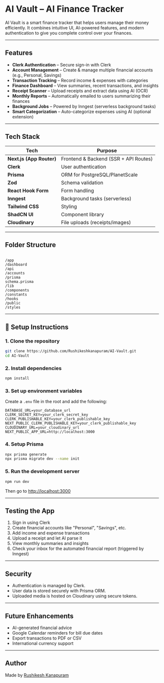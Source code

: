 
#  AI Vault – AI Finance Tracker

AI Vault is a smart finance tracker that helps users manage their money efficiently. It combines intuitive UI, AI-powered features, and modern authentication to give you complete control over your finances.

---

##  Features

-  **Clerk Authentication** – Secure sign-in with Clerk
-  **Account Management** – Create & manage multiple financial accounts (e.g., Personal, Savings)
-  **Transaction Tracking** – Record income & expenses with categories
-  **Finance Dashboard** – View summaries, recent transactions, and insights
-  **Receipt Scanner** – Upload receipts and extract data using AI (OCR)
-  **Monthly Reports** – Automatically emailed to users summarizing their finances
-  **Background Jobs** – Powered by Inngest (serverless background tasks)
-  **Smart Categorization** – Auto-categorize expenses using AI (optional extension)

---

##  Tech Stack

| Tech               | Purpose                          |
|--------------------|----------------------------------|
| **Next.js (App Router)** | Frontend & Backend (SSR + API Routes) |
| **Clerk**          | User authentication              |
| **Prisma**         | ORM for PostgreSQL/PlanetScale   |
| **Zod**            | Schema validation                |
| **React Hook Form**| Form handling                    |
| **Inngest**        | Background tasks (serverless)    |
| **Tailwind CSS**   | Styling                          |
| **ShadCN UI**      | Component library                |
| **Cloudinary**     | File uploads (receipts/images)   |

---

##  Folder Structure

```

/app
/dashboard
/api
/accounts
/prisma
schema.prisma
/lib
/components
/constants
/hooks
/public
/styles

````

---

## 🔧 Setup Instructions

### 1. Clone the repository

```bash
git clone https://github.com/Rushikeshkanapuram/AI-Vault.git
cd AI-Vault
````

### 2. Install dependencies

```bash
npm install
```

### 3. Set up environment variables

Create a `.env` file in the root and add the following:

```env
DATABASE_URL=your_database_url
CLERK_SECRET_KEY=your_clerk_secret_key
CLERK_PUBLISHABLE_KEY=your_clerk_publishable_key
NEXT_PUBLIC_CLERK_PUBLISHABLE_KEY=your_clerk_publishable_key
CLOUDINARY_URL=your_cloudinary_url
NEXT_PUBLIC_APP_URL=http://localhost:3000
```

### 4. Setup Prisma

```bash
npx prisma generate
npx prisma migrate dev --name init
```

### 5. Run the development server

```bash
npm run dev
```

Then go to [http://localhost:3000](http://localhost:3000)

---

##  Testing the App

1. Sign in using Clerk
2. Create financial accounts like "Personal", "Savings", etc.
3. Add income and expense transactions
4. Upload a receipt and let AI parse it
5. View monthly summaries and insights
6. Check your inbox for the automated financial report (triggered by Inngest)

---

##  Security

* Authentication is managed by Clerk.
* User data is stored securely with Prisma ORM.
* Uploaded media is hosted on Cloudinary using secure tokens.

---

##  Future Enhancements

* AI-generated financial advice
* Google Calendar reminders for bill due dates
* Export transactions to PDF or CSV
* International currency support

---



##  Author

Made  by [Rushikesh Kanapuram](https://github.com/Rushikeshkanapuram)


